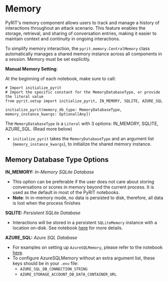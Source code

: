 # Memory

PyRIT's memory component allows users to track and manage a history of interactions throughout an attack scenario. This feature enables the storage, retrieval, and sharing of conversation entries, making it easier to maintain context and continuity in ongoing interactions.

To simplify memory interaction, the `pyrit.memory.CentralMemory` class automatically manages a shared memory instance across all components in a session. Memory must be set explicitly.

**Manual Memory Setting**:

At the beginning of each notebook, make sure to call:
```
# Import initialize_pyrit
# Import the specific constant for the MemoryDatabaseType, or provide the literal value
from pyrit.setup import initialize_pyrit, IN_MEMORY, SQLITE, AZURE_SQL

initialize_pyrit(memory_db_type: MemoryDatabaseType, memory_instance_kwargs: Optional[Any])
```

The `MemoryDatabaseType` is a `Literal` with 3 options: IN_MEMORY, SQLITE, AZURE_SQL. (Read more below)
   - `initialize_pyrit` takes the `MemoryDatabaseType` and an argument list (`memory_instance_kwargs`), to initialize the shared memory instance.

##  Memory Database Type Options

**IN_MEMORY:** _In-Memory SQLite Database_
   - This option can be preferable if the user does not care about storing conversations or scores in memory beyond the current process. It is used as the default in most of the PyRIT notebooks.
   - **Note**: In in-memory mode, no data is persisted to disk, therefore, all data is lost when the process finishes

**SQLITE:** _Persistent SQLite Database_
   - Interactions will be stored in a persistent `SQLiteMemory` instance with a location on-disk. See notebook [here](./1_sqlite_memory.ipynb) for more details.

**AZURE_SQL:** _Azure SQL Database_
   - For examples on setting up `AzureSQLMemory`, please refer to the notebook [here](./7_azure_sql_memory_attacks.ipynb).
   - To configure AzureSQLMemory without an extra argument list, these keys should be in your `.env` file:
     - `AZURE_SQL_DB_CONNECTION_STRING`
     - `AZURE_STORAGE_ACCOUNT_DB_DATA_CONTAINER_URL`
